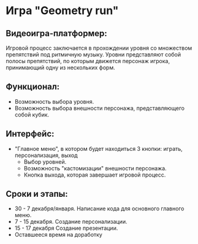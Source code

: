 # Игра "Geometry run"

## Видеоигра-платформер:

Игровой процесс заключается в прохождении уровня со множеством препятствий под ритмичную музыку. Уровни представляют
собой полосы препятствий, по которым движется персонаж игрока, принимающий одну из нескольких форм.

## Функционал:

+ Возможность выбора уровня.
+ Возможность выбора внешности персонажа, представляющего собой кубик.

## Интерфейс:

+ "Главное меню", в котором будет находиться 3 кнопки: играть, персонализация, выход
    + Выбор уровней.
    + Возможность "кастомизации" внешности персонажа.
    + Кнопка выхода, которая завершает игровой процесс.

## Сроки и этапы:

+ 30 - 7 декабря/января. Написание кода для основного главного меню.
+ 7 - 15 декабря. Создание персонализации.
+ 15 - 17 декабря Создание презентации.
+ Оставшееся время на доработку 